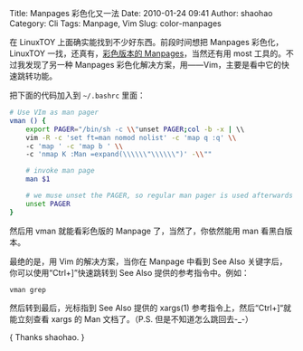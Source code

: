 Title: Manpages 彩色化又一法
Date: 2010-01-24 09:41
Author: shaohao
Category: Cli
Tags: Manpage, Vim
Slug: color-manpages

在 LinuxTOY 上面确实能找到不少好东西。前段时间想把 Manpages 彩色化，LinuxTOY 一找，还真有，[彩色版本的 Manpages](http://linuxtoy.org/archives/colored-manpages.html)，当然还有用 most 工具的。不过我发现了另一种 Manpages 彩色化解决方案，用——Vim，主要是看中它的快速跳转功能。

<!-- PELICAN_END_SUMMARY -->

把下面的代码加入到 `~/.bashrc` 里面：

```bash
# Use VIm as man pager
vman () {
    export PAGER="/bin/sh -c \\"unset PAGER;col -b -x | \\
    vim -R -c 'set ft=man nomod nolist' -c 'map q :q' \\
    -c 'map ' -c 'map b ' \\
    -c 'nmap K :Man =expand(\\\\\\"\\\\\\")' -\\""

    # invoke man page
    man $1

    # we muse unset the PAGER, so regular man pager is used afterwards
    unset PAGER
}
```

然后用 vman 就能看彩色版的 Manpage 了，当然了，你依然能用 man 看黑白版本。

最绝的是，用 Vim 的解决方案，当你在 Manpage 中看到 See Also 关键字后，你可以使用“Ctrl+]”快速跳转到 See Also 提供的参考指令中。例如：

    vman grep

然后转到最后，光标指到 See Also 提供的 xargs(1) 参考指令上，然后“Ctrl+]“就能立刻查看 xargs 的 Man 文档了。（P.S. 但是不知道怎么跳回去-\_-）

{ Thanks shaohao. }
